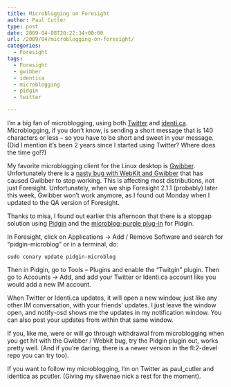 ```yaml
---
title: Microblogging on Foresight
author: Paul Cutler
type: post
date: 2009-04-08T20:22:34+00:00
url: /2009/04/microblogging-on-foresight/
categories:
  - Foresight
tags:
  - Foresight
  - gwibber
  - identica
  - microblogging
  - pidgin
  - twitter

---
```

I&#8217;m a big fan of microblogging, using both [Twitter][1] and [identi.ca][2]. Microblogging, if you don&#8217;t know, is sending a short message that is 140 characters or less &#8211; so you have to be short and sweet in your message. (Did I mention it&#8217;s been 2 years since I started using Twitter? Where does the time go!?)

My favorite microblogging client for the Linux desktop is [Gwibber][3]. Unfortunately there is a [nasty bug with WebKit and Gwibber][4] that has caused Gwibber to stop working. This is affecting most distributions, not just Foresight. Unfortunately, when we ship Foresight 2.1.1 (probably) later this week, Gwibber won&#8217;t work anymore, as I found out Monday when I updated to the QA version of Foresight.

Thanks to misa, I found out earlier this afternoon that there is a stopgap solution using [Pidgin][5] and the [microblog-purple plug-in][6] for Pidgin.

In Foresight, click on Applications -> Add / Remove Software and search for &#8220;pidgin-microblog&#8221; or in a terminal, do:

`sudo conary update pidgin-microblog`

Then in Pidgin, go to Tools &#8211; Plugins and enable the &#8220;Twitgin&#8221; plugin. Then go to Accounts -> Add, and add your Twitter or Identi.ca account like you would add a new IM account.

When Twitter or Identi.ca updates, it will open a new window, just like any other IM conversation, with your friends&#8217; updates. I just leave the window open, and notify-osd shows me the updates in my notification window. You can also post your updates from within that same window.

If you, like me, were or will go through withdrawal from microblogging when you get hit with the Gwibber / Webkit bug, try the Pidgin plugin out, works pretty well. (And if you&#8217;re daring, there is a newer version in the fl:2-devel repo you can try too).

If you want to follow my microblogging, I&#8217;m on Twitter as paul_cutler and identica as pcutler. (Giving my silwenae nick a rest for the moment).

 [1]: http://www.twitter.com
 [2]: http://identi.ca
 [3]: https://launchpad.net/gwibber
 [4]: https://bugs.edge.launchpad.net/gwibber/+bug/304033
 [5]: http://www.pidgin.im/
 [6]: http://code.google.com/p/microblog-purple/